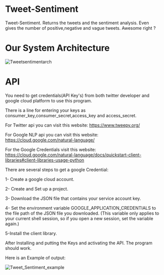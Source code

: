 # Tweet-Sentiment
Tweet-Sentiment. Returns the tweets and the sentiment analysis. Even gives the number of positive,negative and vague tweets. Awesome right ?
# Our System Architecture
![Tweetsentimentarch](https://user-images.githubusercontent.com/55101879/65399206-4cc8d900-dd89-11e9-985a-49c0dd987bcb.png)

# API
You need to get credentials(API Key's) from both twitter developer and google cloud platform to use this program.

There is a line for entering your keys as consumer_key,consumer_secret,access_key and access_secret.

For Twitter api you can visit this website: https://www.tweepy.org/

For Google NLP api you can visit this website: https://cloud.google.com/natural-language/

For the Google Credentials visit this website: https://cloud.google.com/natural-language/docs/quickstart-client-libraries#client-libraries-usage-python

There are several steps to get a google Credential:

1- Create a google cloud account.

2- Create and Set up a project.

3- Download the JSON file that contains your service account key.

4- Set the environment variable GOOGLE_APPLICATION_CREDENTIALS to the file path of the JSON file you downloaded. (This variable only applies to your current shell session, so if you open a new session, set the variable again.)

5-Install the client library.

After Installing and putting the Keys and activating the API. The program should work.

Here is an Example of output:

![Tweet_Sentiment_example](https://user-images.githubusercontent.com/55101879/64929085-45d12200-d7ef-11e9-9a16-7317348924b1.png)
